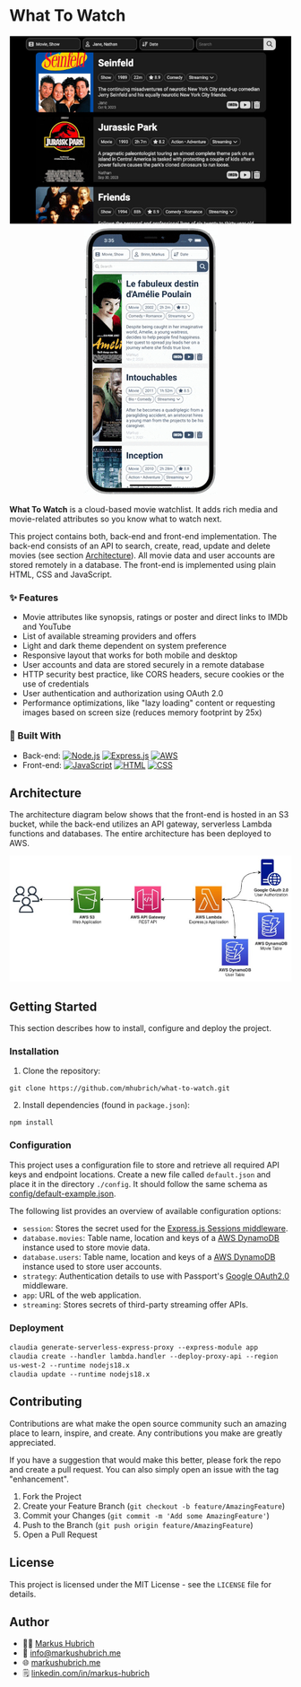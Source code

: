 # What To Watch

<p align="center">
  <img src="https://github.com/mhubrich/what-to-watch/blob/main/public/images/preview.jpg">
  <img src="https://github.com/mhubrich/what-to-watch/blob/main/public/images/demo.gif">
</p>

**What To Watch** is a cloud-based movie watchlist. It adds rich media and movie-related attributes so you know what to watch next.

This project contains both, back-end and front-end implementation. The back-end consists of an API to search, create, read, update and delete movies (see section [Architecture](#architecture)). All movie data and user accounts are stored remotely in a database. The front-end is implemented using plain HTML, CSS and JavaScript.

### :sparkles: Features

* Movie attributes like synopsis, ratings or poster and direct links to IMDb and YouTube
* List of available streaming providers and offers
* Light and dark theme dependent on system preference
* Responsive layout that works for both mobile and desktop
* User accounts and data are stored securely in a remote database
* HTTP security best practice, like CORS headers, secure cookies or the use of credentials
* User authentication and authorization using OAuth 2.0
* Performance optimizations, like "lazy loading" content or requesting images based on screen size (reduces memory footprint by 25x)

### :wrench: Built With

* Back-end: [![Node.js](https://img.shields.io/badge/Node.js-43853D?style=for-the-badge&logo=node.js&logoColor=white)](https://nodejs.org/en) [![Express.js](https://img.shields.io/badge/Express.js-404D59?style=for-the-badge)](https://expressjs.com/) [![AWS](https://img.shields.io/badge/AWS-232F3E?style=for-the-badge&logo=amazon-aws&logoColor=white)](https://aws.amazon.com/)
* Front-end: [![JavaScript](https://img.shields.io/badge/JavaScript-F7DF1E?style=for-the-badge&logo=javascript&logoColor=black)](https://developer.mozilla.org/en-US/docs/Web/JavaScript) [![HTML](https://img.shields.io/badge/HTML5-E34F26?style=for-the-badge&logo=html5&logoColor=white)](https://html.spec.whatwg.org/multipage/) [![CSS](https://img.shields.io/badge/CSS3-1572B6?style=for-the-badge&logo=css3&logoColor=white)](https://www.w3.org/Style/CSS/Overview.en.html)

## Architecture

The architecture diagram below shows that the front-end is hosted in an S3 bucket, while the back-end utilizes an API gateway, serverless Lambda functions and databases. The entire architecture has been deployed to AWS.

![Architecture Diagram](https://github.com/mhubrich/what-to-watch/blob/main/public/images/architecture.jpg)

## Getting Started

This section describes how to install, configure and deploy the project.

### Installation

1. Clone the repository:
```
git clone https://github.com/mhubrich/what-to-watch.git
```
2. Install dependencies (found in `package.json`):
```
npm install
``` 

### Configuration

This project uses a configuration file to store and retrieve all required API keys and endpoint locations. Create a new file called `default.json` and place it in the directory `./config`. It should follow the same schema as [config/default-example.json](https://github.com/mhubrich/what-to-watch/blob/main/config/default-example.json).

The following list provides an overview of available configuration options:
* `session`: Stores the secret used for the [Express.js Sessions middleware](https://www.npmjs.com/package/express-session).
* `database.movies`: Table name, location and keys of a [AWS DynamoDB](https://aws.amazon.com/dynamodb/) instance used to store movie data.
* `database.users`: Table name, location and keys of a [AWS DynamoDB](https://aws.amazon.com/dynamodb/) instance used to store user accounts.
* `strategy`: Authentication details to use with Passport's [Google OAuth2.0](https://www.passportjs.org/packages/passport-google-oauth20/) middleware.
* `app`: URL of the web application.
* `streaming`: Stores secrets of third-party streaming offer APIs.

### Deployment

```
claudia generate-serverless-express-proxy --express-module app
claudia create --handler lambda.handler --deploy-proxy-api --region us-west-2 --runtime nodejs18.x
claudia update --runtime nodejs18.x
```

## Contributing

Contributions are what make the open source community such an amazing place to learn, inspire, and create. Any contributions you make are greatly appreciated.

If you have a suggestion that would make this better, please fork the repo and create a pull request. You can also simply open an issue with the tag "enhancement".

1. Fork the Project
2. Create your Feature Branch (`git checkout -b feature/AmazingFeature`)
3. Commit your Changes (`git commit -m 'Add some AmazingFeature'`)
4. Push to the Branch (`git push origin feature/AmazingFeature`)
5. Open a Pull Request

## License

This project is licensed under the MIT License - see the `LICENSE` file for details.

## Author

* 👨‍💻 [Markus Hubrich](https://github.com/mhubrich)
* 📧 [info@markushubrich.me](mailto:info@markushubrich.me)
* 🌐 [markushubrich.me](https://markushubrich.me)
* 🗒️ [linkedin.com/in/markus-hubrich](https://www.linkedin.com/in/markus-hubrich)
